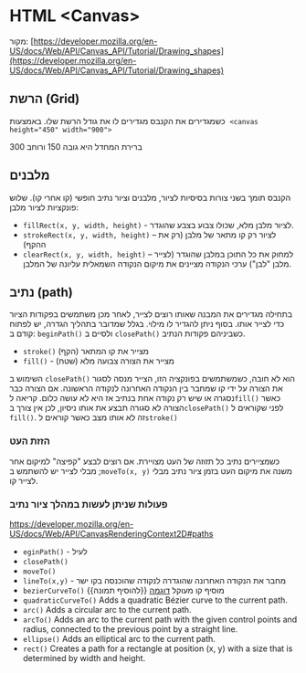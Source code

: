# HTML \<Canvas\>

מקור: [https://developer.mozilla.org/en-US/docs/Web/API/Canvas_API/Tutorial/Drawing_shapes](https://developer.mozilla.org/en-US/docs/Web/API/Canvas_API/Tutorial/Drawing_shapes)

## הרשת (Grid)

כשמגדירים את הקנבס מגדירים לו את גודל הרשת שלו. באמצעות  `<canvas height="450" width="900">`

ברירת המחדל היא גובה 150 ורוחב 300

## מלבנים

הקנבס תומך בשני צורות בסיסיות לציור, מלבנים וציור נתיב חופשי (קו אחרי קו).
שלוש פונקציות לציור מלבן:

* `fillRect(x, y, width, height)`  - לציור מלבן מלא, שכולו צבוע בצבע שהוגדר.
* `strokeRect(x, y, width, height)` – לציור רק קו מתאר של מלבן (רק את ההקף)
* `clearRect(x, y, width, height)` – למחוק את כל התוכן במלבן שהוגדר (לצייר מלבן "לבן")
  ערכי הנקודה מציינים את מיקום הנקודה השמאלית עליונה של המלבן.

## נתיב (path)

בתחילה מגדירים את המבנה שאותו רוצים לצייר, לאחר מכן משתמשים בפקודות הציור כדי לצייר אותו. בסוף ניתן להגדיר לו מילוי.
בגלל שמדובר בתהליך הגדרה, יש לפתוח קודם ב: `beginPath()`  ולסיים ב `closePath()` כשביניהם פקודות הנתיב.

* `stroke()` מצייר את קו המתאר (הקף)
* `fill()`  - מצייר את הצורה צבועה מלא (שטח)

השימוש ב `closePath()` הוא לא חובה, כשמשתמשים בפונקציה הזו, הצייר מנסה לסגור את הצורה על ידי קו שמחבר בין הנקודה האחרונה לנקודה הראשונה. אם הצורה כבר נסגרה או שיש רק נקודה אחת בנתיב אז היא לא עושה כלום.
קריאה ל`fill()` כאשר הצורה לא סגורה תבצע את אותו ניסיון, לכן אין צורך ב`closePath()` לפני שקוראים ל  `fill()`.
זה לא אותו מצב כאשר קוראים ל`stroke()`

### הזזת העט

כשמציירים נתיב כל תזוזה של העט מצויירת. אם רוצים לבצע "קפיצה" למיקום אחר מבלי לצייר יש להשתמש ב ;`moveTo(x, y)` משנה את מיקום העט בזמן ציור נתיב מבלי לצייר קו.

### פעולות שניתן לעשות במהלך ציור נתיב

https://developer.mozilla.org/en-US/docs/Web/API/CanvasRenderingContext2D#paths

* `eginPath()` - לעיל
* `closePath()`
* `moveTo()`
* `lineTo(x,y)` - מחבר את הנקודה האחרונה שהוגדרה לנקודה שהוכנסה בקו ישר
* `bezierCurveTo()`
  מוסיף  קו מעוקל [דוגמה](examples/bezierCurveTo().html)
  {{להוסיף תמונה}}
* `quadraticCurveTo()`
  Adds a quadratic Bézier curve to the current path.
* `arc()`
  Adds a circular arc to the current path.
* `arcTo()`
  Adds an arc to the current path with the given control points and radius, connected to the previous point by a straight line.
* `ellipse()`
  Adds an elliptical arc to the current path.
* `rect()`
  Creates a path for a rectangle at position (x, y) with a size that is determined by width and height.
